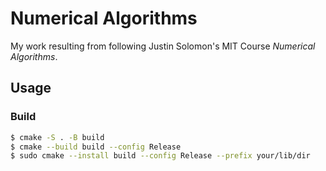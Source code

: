 # Numerical Algorithms

My work resulting from following Justin Solomon's MIT Course _Numerical Algorithms_.

## Usage

### Build

```bash
$ cmake -S . -B build
$ cmake --build build --config Release
$ sudo cmake --install build --config Release --prefix your/lib/dir
```
